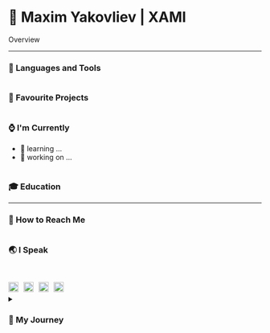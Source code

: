 # 🌌 Maxim Yakovliev | XAMI

Overview

---

### 💼 Languages and Tools

#

### 🔭 Favourite Projects

#

### ⌚ I'm Currently

- 🌱 learning ...
- 🔨 working on ...

#

### 🎓 Education

---

### 🐚 How to Reach Me

#

### 🌏 I Speak

<br/>

<p align="left">
  <img align="left" width="20px" style="padding-right:10px; margin:0" alt="english flag" title="english language" src="https://github.com/csmoore/country-flag-icons/blob/master/country-flags-4x3-svg/us.svg" />
  <img align="left" width="20px" style="padding-right:10px; margin:0" alt="german flag" title="german language" src="https://github.com/csmoore/country-flag-icons/blob/master/country-flags-4x3-svg/de.svg" />
  <img align="left" width="20px" style="padding-right:10px; margin:0" alt="russian flag" title="russian language" src="https://github.com/csmoore/country-flag-icons/blob/master/country-flags-4x3-svg/ru.svg" />
  <img align="left" width="20px" style="padding-right:10px; margin:0" alt="ukrainian flag" title="ukrainian language" src="https://github.com/csmoore/country-flag-icons/blob/master/country-flags-4x3-svg/ua.svg" />
</p>

#

<details>
  <summary><h3>🚠 My Journey</h3></summary>
</details>
